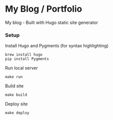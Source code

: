 # My Blog / Portfolio

My blog - Built with Hugo static site generator

### Setup

Install Hugo and Pygments (for syntax highlighting)

    brew install hugo
    pip install Pygments

Run local server

    make run

Build site

    make build

Deploy site

    make deploy